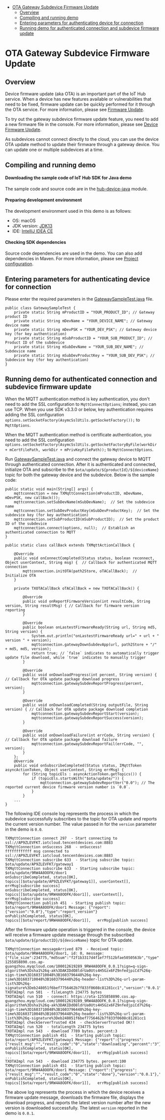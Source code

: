 * [OTA Gateway Subdevice Firmware Update](#OTA-Gateway-Subdevice-Firmware-Update)
  * [Overview](#Overview)
  * [Compiling and running demo](#Compiling-and-running-demo)
  * [Entering parameters for authenticating device for connection](#Entering-parameters-for-authenticating-device-for-connection)
  * [Running demo for authenticated connection and subdevice firmware update](#Running-demo-for-authenticated-connection-and-subdevice-firmware-update)

# OTA Gateway Subdevice Firmware Update
## Overview

Device firmware update (aka OTA) is an important part of the IoT Hub service. When a device has new features available or vulnerabilities that need to be fixed, firmware update can be quickly performed for it through the OTA service. For more information, please see [Firmware Update](https://cloud.tencent.com/document/product/634/14673).

To try out the gateway subdevice firmware update feature, you need to add a new firmware file in the console. For more information, please see [Device Firmware Update](https://cloud.tencent.com/document/product/634/14674).

As subdevices cannot connect directly to the cloud, you can use the device OTA update method to update their firmware through a gateway device. You can update one or multiple subdevices at a time.

## Compiling and running demo

#### Downloading the sample code of IoT Hub SDK for Java demo

The sample code and source code are in the [hub-device-java](../../hub-device-java) module.

#### Preparing development environment

The development environment used in this demo is as follows:

* OS: macOS
* JDK version: [JDK13](https://www.oracle.com/java/technologies/javase-jdk13-downloads.html)
* IDE: [IntelliJ IDEA CE](https://www.jetbrains.com/idea/)

#### Checking SDK dependencies

Source code dependencies are used in the demo. You can also add dependencies in Maven. For more information, please see [Project configuration](../../hub-device-java/README.md#Project-configuration).

## Entering parameters for authenticating device for connection

Please enter the required parameters in the [GatewaySampleTest.java](../../hub-device-java/src/test/java/com/tencent/iot/hub/device/java/core/gateway/GatewaySampleTest.java) file.
```
public class GatewaySampleTest {
    private static String mProductID = "YOUR_PRODUCT_ID"; // Gateway product ID
	private static String mDevName = "YOUR_DEVICE_NAME"; // Gateway device name
	private static String mDevPSK = "YOUR_DEV_PSK"; // Gateway device key (for key authentication)
	private static String mSubProductID = "YOUR_SUB_PRODUCT_ID"; // Product ID of the subdevice
	private static String mSubDevName = "YOUR_SUB_DEV_NAME"; // Subdevice name
	private static String mSubDevProductKey = "YOUR_SUB_DEV_PSK"; // Subdevice key (for key authentication)
}
```

## Running demo for authenticated connection and subdevice firmware update

When the MQTT authentication method is key authentication, you don't need to add the SSL configuration to `MqttConnectOptions`; instead, you can use TCP. When you use SDK v3.3.0 or below, key authentication requires adding the SSL configuration `options.setSocketFactory(AsymcSslUtils.getSocketFactory());` to `MqttOptions`.

When the MQTT authentication method is certificate authentication, you need to add the SSL configuration `options.setSocketFactory(AsymcSslUtils.getSocketFactoryByFile(workDir + mCertFilePath, workDir + mPrivKeyFilePath));` to `MqttConnectOptions`.

Run [GatewaySampleTest.java](../../hub-device-java/src/test/java/com/tencent/iot/hub/device/java/core/gateway/GatewaySampleTest.java) and connect the gateway device to MQTT through authenticated connection. After it is authenticated and connected, initialize OTA and subscribe to the `$ota/update/${productId}/${deviceName}` topic for both the gateway device and the subdevice. Below is the sample code:

```
public static void main(String[] args) {
    mqttconnection = new TXMqttConnection(mProductID, mDevName, mDevPSK, new callBack());
    mqttconnection.setSubDevName(mSubDevName);  // Set the subdevice name
    mqttconnection.setSubDevProductKey(mSubDevProductKey);  // Set the subdevice key (for key authentication)
    mqttconnection.setSubProductID(mSubProductID);  // Set the product ID of the subdevice
    mqttconnection.connect(options, null);  // Establish an authenticated connection to MQTT
}

public static class callBack extends TXMqttActionCallBack {

    @Override
    public void onConnectCompleted(Status status, boolean reconnect, Object userContext, String msg) {  // Callback for authenticated MQTT connection
        mqttconnection.initOTA(path2Store, oTACallBack);  // Initialize OTA
    }

    private TXOTACallBack oTACallBack = new TXOTACallBack() {

        @Override
        public void onReportFirmwareVersion(int resultCode, String version, String resultMsg) { // Callback for firmware version reporting
        }

        @Override
        public boolean onLastestFirmwareReady(String url, String md5, String version) {
        	System.out.println("onLastestFirmwareReady url=" + url + " version " + version);
        	mqttconnection.gatewayDownSubdevApp(url, path2Store + "/" + md5, md5, version);
        	return true; // `false` indicates to automatically trigger update file download, while `true` indicates to manually trigger
        }

        @Override
        public void onDownloadProgress(int percent, String version) { // Callback for OTA update package download progress
        	mqttconnection.gatewaySubdevReportProgress(percent, version);
        }

        @Override
        public void onDownloadCompleted(String outputFile, String version) { // Callback for OTA update package download completion
        	mqttconnection.gatewaySubdevReportStart(version);
        	mqttconnection.gatewaySubdevReportSuccess(version);
        }

        @Override
        public void onDownloadFailure(int errCode, String version) { // Callback for OTA update package download failure
        	mqttconnection.gatewaySubdevReportFail(errCode, "", version);
        }
    };
    @Override
    public void onSubscribeCompleted(Status status, IMqttToken asyncActionToken, Object userContext, String errMsg) {
        for (String topicEls : asyncActionToken.getTopics()) {
            if (topicEls.startsWith("$ota/update/")) {
                mqttconnection.gatewaySubdevReportVer("0.0"); // The reported current device firmware version number is `0.0`.
            }
        }
    ...
}
```

The following IDE console log represents the process in which the subdevice successfully subscribes to the topic for OTA update and reports the current version number. The value passed in for the `version` parameter in the demo is `0.0`.

```
TXMqttConnection connect 297  - Start connecting to ssl://AP9ZLEVFKT.iotcloud.tencentdevices.com:8883
TXMqttConnection onSuccess 268  - onSuccess!
ffffffffffff msg connected to ssl://AP9ZLEVFKT.iotcloud.tencentdevices.com:8883
TXMqttConnection subscribe 633  - Starting subscribe topic: $ota/update/AP9ZLEVFKT/gateway1
TXMqttConnection subscribe 633  - Starting subscribe topic: $ota/update/9RW4A8OOFK/door1
onSubscribeCompleted, status[OK], topics[[$ota/update/AP9ZLEVFKT/gateway1]], userContext[], errMsg[subscribe success]
onSubscribeCompleted, status[OK], topics[[$ota/update/9RW4A8OOFK/door1]], userContext[], errMsg[subscribe success]
TXMqttConnection publish 451  - Starting publish topic: $ota/report/9RW4A8OOFK/door1 Message: {"report":{"version":"0.0"},"type":"report_version"}
onPublishCompleted, status[OK], topics[[$ota/report/9RW4A8OOFK/door1]],   errMsg[publish success]
```

After the firmware update operation is triggered in the console, the device will receive a firmware update message through the subscribed `$ota/update/${productID}/${deviceName}` topic for OTA update.

```
TXMqttConnection messageArrived 879  - Received topic: $ota/update/9RW4A8OOFK/door1, id: 0, message: {"file_size":234775,"md5sum":"f2f1b3317d4f1ef7f512bfae5050563b","type":"update_firmware","url":"https://ota-1255858890.cos.ap-guangzhou.myqcloud.com/100012619289_9RW4A8OOFK_0.0.1?sign=q-sign-algorithm%3Dsha1%26q-ak%3DAKIDdO8ldrUa0Uts4H5Gzx6FZ9nfedjpiCd7%26q-sign-time%3D1603710048%3B1603796448%26q-key-time%3D1603710048%3B1603796448%26q-header-list%3D%26q-url-param-list%3D%26q-signature%3Deb248051f6bef7756462b7f833f0608c81281cc1","version":"0.0.1"}
TXOTAImpl run 501  - fileLength 234775 bytes
TXOTAImpl run 510  - connect: https://ota-1255858890.cos.ap-guangzhou.myqcloud.com/100012619289_9RW4A8OOFK_0.0.1?sign=q-sign-algorithm%3Dsha1%26q-ak%3DAKIDdO8ldrUa0Uts4H5Gzx6FZ9nfedjpiCd7%26q-sign-time%3D1603710048%3B1603796448%26q-key-time%3D1603710048%3B1603796448%26q-header-list%3D%26q-url-param-list%3D%26q-signature%3Deb248051f6bef7756462b7f833f0608c81281cc1
TXOTAImpl checkServerTrusted 434  - checkServerTrusted OK!!
TXOTAImpl run 520  - totalLength 234775 bytes
TXOTAImpl run 543  - download 7789 bytes. percent:3
TXMqttConnection publish 451  - Starting publish topic: $ota/report/AP9ZLEVFKT/gateway1 Message: {"report":{"progress":{"result_msg":"","result_code":"0","state":"downloading","percent":"3"},"version":"0.0.1"},"type":"report_progress"}
onPublishCompleted, status[OK], topics[[$ota/report/9RW4A8OOFK/door1]],   errMsg[publish success]
...
TXOTAImpl run 543  - download 234775 bytes. percent:100
TXMqttConnection publish 451  - Starting publish topic: $ota/report/9RW4A8OOFK/door1 Message: {"report":{"progress":{"result_msg":"","result_code":"0","state":"done"},"version":"0.0.1"},"type":"report_progress"}
onPublishCompleted, status[OK], topics[[$ota/report/9RW4A8OOFK/door1]],   errMsg[publish success]
```
The above log represents the process in which the device receives a firmware update message, downloads the firmware file, displays the download progress, and reports the latest version number after the new version is downloaded successfully. The latest `version` reported in the demo is `0.0.1`.